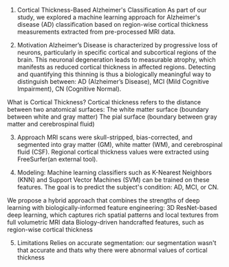 1. Cortical Thickness-Based Alzheimer's Classification
As part of our study, we explored a machine learning approach for Alzheimer's disease (AD) classification based on region-wise cortical thickness measurements extracted from pre-processed MRI data.

2. Motivation
Alzheimer’s Disease is characterized by progressive loss of neurons, particularly in specific cortical and subcortical regions of the brain. This neuronal degeneration leads to measurable atrophy, which manifests as reduced cortical thickness in affected regions. Detecting and quantifying this thinning is thus a biologically meaningful way to distinguish between:
AD (Alzheimer’s Disease),
MCI (Mild Cognitive Impairment),
CN (Cognitive Normal).

What is Cortical Thickness?
Cortical thickness refers to the distance between two anatomical surfaces:
The white matter surface (boundary between white and gray matter)
The pial surface (boundary between gray matter and cerebrospinal fluid)

3. Approach
MRI scans were skull-stripped, bias-corrected, and segmented into gray matter (GM), white matter (WM), and cerebrospinal fluid (CSF).
Regional cortical thickness values were extracted using FreeSurfer(an external tool).

4. Modeling:
Machine learning classifiers such as K-Nearest Neighbors (KNN) and Support Vector Machines (SVM) can be trained on these features.
The goal is to predict the subject's condition: AD, MCI, or CN.

We propose a hybrid approach that combines the strengths of deep learning with biologically-informed feature engineering:
3D ResNet-based deep learning, which captures rich spatial patterns and local textures from full volumetric MRI data
Biology-driven handcrafted features, such as region-wise cortical thickness


5. Limitations
Relies on accurate segmentation: our segmentation wasn't that accurate and thats why there were abnormal values of cortical thickness
